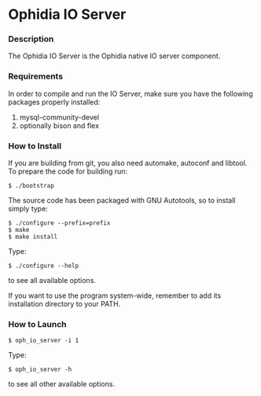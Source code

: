 # Ophidia IO Server

### Description

The Ophidia IO Server is the Ophidia native IO server component.

### Requirements

In order to compile and run the IO Server, make sure you have the following packages properly installed:

1. mysql-community-devel
2. optionally bison and flex 

### How to Install

If you are building from git, you also need automake, autoconf and libtool. To prepare the code for building run:

```
$ ./bootstrap 
```

The source code has been packaged with GNU Autotools, so to install simply type:

```
$ ./configure --prefix=prefix
$ make
$ make install
```

Type:

```
$ ./configure --help
```

to see all available options.

If you want to use the program system-wide, remember to add its installation directory to your PATH.

### How to Launch

```
$ oph_io_server -i 1
```

Type:

```
$ oph_io_server -h
```

to see all other available options.
